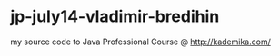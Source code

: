 jp-july14-vladimir-bredihin
===========================
my source code to Java Professional Course @ http://kademika.com/
